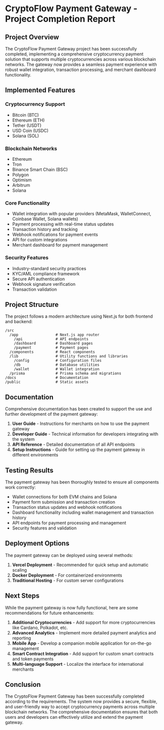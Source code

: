# CryptoFlow Payment Gateway - Project Completion Report

## Project Overview

The CryptoFlow Payment Gateway project has been successfully completed, implementing a comprehensive cryptocurrency payment solution that supports multiple cryptocurrencies across various blockchain networks. The gateway now provides a seamless payment experience with robust wallet integration, transaction processing, and merchant dashboard functionality.

## Implemented Features

### Cryptocurrency Support
- Bitcoin (BTC)
- Ethereum (ETH)
- Tether (USDT)
- USD Coin (USDC)
- Solana (SOL)

### Blockchain Networks
- Ethereum
- Tron
- Binance Smart Chain (BSC)
- Polygon
- Optimism
- Arbitrum
- Solana

### Core Functionality
- Wallet integration with popular providers (MetaMask, WalletConnect, Coinbase Wallet, Solana wallets)
- Payment processing with real-time status updates
- Transaction history and tracking
- Webhook notifications for payment events
- API for custom integrations
- Merchant dashboard for payment management

### Security Features
- Industry-standard security practices
- KYC/AML compliance framework
- Secure API authentication
- Webhook signature verification
- Transaction validation

## Project Structure

The project follows a modern architecture using Next.js for both frontend and backend:

```
/src
  /app                 # Next.js app router
    /api               # API endpoints
    /dashboard         # Dashboard pages
    /payment           # Payment pages
  /components          # React components
  /lib                 # Utility functions and libraries
    /config            # Configuration files
    /db                # Database utilities
    /wallet            # Wallet integration
  /prisma              # Prisma schema and migrations
/docs                  # Documentation
/public                # Static assets
```

## Documentation

Comprehensive documentation has been created to support the use and further development of the payment gateway:

1. **User Guide** - Instructions for merchants on how to use the payment gateway
2. **Developer Guide** - Technical information for developers integrating with the system
3. **API Reference** - Detailed documentation of all API endpoints
4. **Setup Instructions** - Guide for setting up the payment gateway in different environments

## Testing Results

The payment gateway has been thoroughly tested to ensure all components work correctly:

- Wallet connections for both EVM chains and Solana
- Payment form submission and transaction creation
- Transaction status updates and webhook notifications
- Dashboard functionality including wallet management and transaction history
- API endpoints for payment processing and management
- Security features and validation

## Deployment Options

The payment gateway can be deployed using several methods:

1. **Vercel Deployment** - Recommended for quick setup and automatic scaling
2. **Docker Deployment** - For containerized environments
3. **Traditional Hosting** - For custom server configurations

## Next Steps

While the payment gateway is now fully functional, here are some recommendations for future enhancements:

1. **Additional Cryptocurrencies** - Add support for more cryptocurrencies like Cardano, Polkadot, etc.
2. **Advanced Analytics** - Implement more detailed payment analytics and reporting
3. **Mobile App** - Develop a companion mobile application for on-the-go management
4. **Smart Contract Integration** - Add support for custom smart contracts and token payments
5. **Multi-language Support** - Localize the interface for international merchants

## Conclusion

The CryptoFlow Payment Gateway has been successfully completed according to the requirements. The system now provides a secure, flexible, and user-friendly way to accept cryptocurrency payments across multiple blockchain networks. The comprehensive documentation ensures that both users and developers can effectively utilize and extend the payment gateway.
